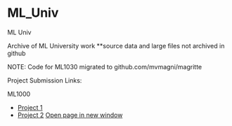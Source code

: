 # ML_Univ
ML Univ

Archive of ML University work
**source data and large files not archived in github

NOTE: Code for ML1030 migrated to github.com/mvmagni/magritte


Project Submission Links:

  ML1000
- [Project 1]("https://github.com/mvmagni/ML_Univ/tree/main/ML1000/ML1000_Project_1/Project%20Submission")
- [Project 2]("github.com/mvmagni/ML_Univ/tree/main/ML1000/ML1000_Project_2/Project%20Submission")
<a href="https://github.com/mvmagni/ML_Univ/tree/main/ML1000/ML1000_Project_1/Project%20Submission" target="_blank">Open page in new window</a>

